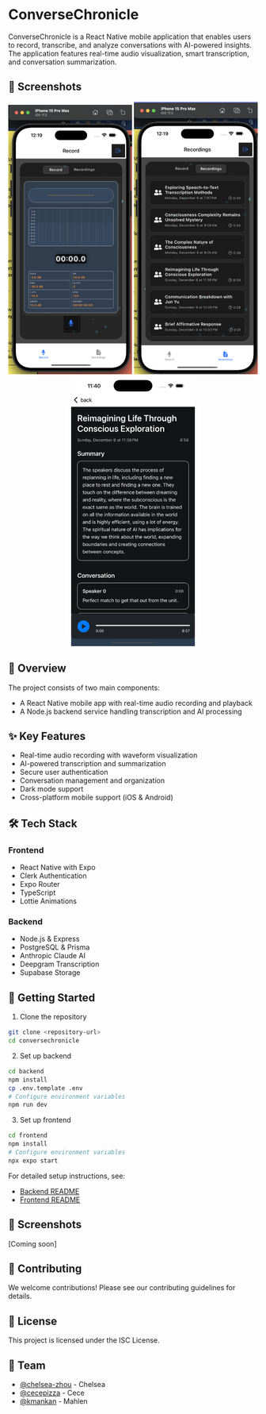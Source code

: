# ConverseChronicle

ConverseChronicle is a React Native mobile application that enables users to record, transcribe, and analyze conversations with AI-powered insights. The application features real-time audio visualization, smart transcription, and conversation summarization.

## 📱 Screenshots

<div align="center">
  <img src="./frontend/assets/screenshots/cc-record.png" alt="Recording Screen" width="250" />
  <img src="./frontend/assets/screenshots/cc-list.png" alt="List Recordings" width="250" />
  <img src="./frontend/assets/screenshots/cc-summary.png" alt="Summary Screen" width="250" />
</div>

## 🌟 Overview

The project consists of two main components:

- A React Native mobile app with real-time audio recording and playback
- A Node.js backend service handling transcription and AI processing

## ✨ Key Features

- Real-time audio recording with waveform visualization
- AI-powered transcription and summarization
- Secure user authentication
- Conversation management and organization
- Dark mode support
- Cross-platform mobile support (iOS & Android)

## 🛠️ Tech Stack

### Frontend

- React Native with Expo
- Clerk Authentication
- Expo Router
- TypeScript
- Lottie Animations

### Backend

- Node.js & Express
- PostgreSQL & Prisma
- Anthropic Claude AI
- Deepgram Transcription
- Supabase Storage

## 🚀 Getting Started

1. Clone the repository

```bash
git clone <repository-url>
cd conversechronicle
```

2. Set up backend

```bash
cd backend
npm install
cp .env.template .env
# Configure environment variables
npm run dev
```

3. Set up frontend

```bash
cd frontend
npm install
# Configure environment variables
npx expo start
```

For detailed setup instructions, see:

- [Backend README](backend/README.md)
- [Frontend README](frontend/README.md)

## 📱 Screenshots

[Coming soon]

## 🤝 Contributing

We welcome contributions! Please see our contributing guidelines for details.

## 📄 License

This project is licensed under the ISC License.

## 👥 Team

- [@chelsea-zhou](https://github.com/chelsea-zhou) - Chelsea
- [@cecepizza](https://github.com/cepiz) - Cece
- [@kmankan](https://github.com/mahlen) - Mahlen
